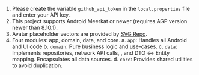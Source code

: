 1. Please create the variable `github_api_token` in the `local.properties` file and enter your API key.
2. This project supports Android Meerkat or newer (requires AGP version newer than 8.10.1).
3. Avatar placeholder vectors are provided by [SVG Repo](https://www.svgrepo.com).
4. Four modules: app, domain, data, and core.
   a. `app`: Handles all Android and UI code
   b. `domain`: Pure business logic and use-cases.
   c. `data`: Implements repositories, network API calls, , and DTO ↔ Entity mapping. Encapsulates all data sources.
   d. `core`: Provides shared utilities to avoid duplication.